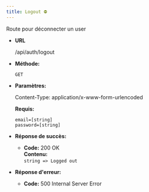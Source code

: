 ```yaml
---
title: Logout ⛔
---
```


Route pour déconnecter un user

* **URL**

  /api/auth/logout

* **Méthode:**
  
  `GET`

* **Paramètres:**

  Content-Type: application/x-www-form-urlencoded

  **Requis:**
 
    `email=[string]`<br>
    `password=[string]`<br>

* **Réponse de succès:**
  
  * **Code:** 200 OK<br />
    **Contenu:** <br>
    `string => Logged out`

* **Réponse d'erreur:**

  * **Code:** 500 Internal Server Error
